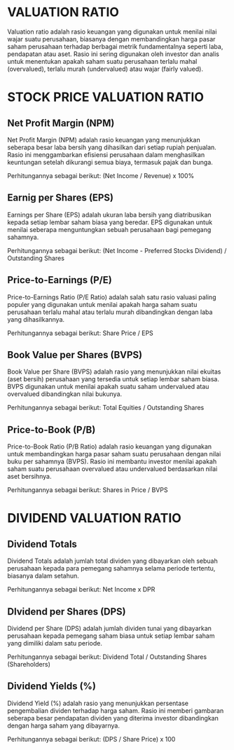# VALUATION RATIO

Valuation ratio adalah rasio keuangan yang digunakan untuk menilai nilai wajar suatu perusahaan, biasanya dengan membandingkan harga pasar saham perusahaan terhadap berbagai metrik fundamentalnya seperti laba, pendapatan atau aset. Rasio ini sering digunakan oleh investor dan analis untuk menentukan apakah saham suatu perusahaan terlalu mahal (overvalued), terlalu murah (undervalued) atau wajar (fairly valued).

# STOCK PRICE VALUATION RATIO

## Net Profit Margin (NPM)

Net Profit Margin (NPM) adalah rasio keuangan yang menunjukkan seberapa besar laba bersih yang dihasilkan dari setiap rupiah penjualan. Rasio ini menggambarkan efisiensi perusahaan dalam menghasilkan keuntungan setelah dikurangi semua biaya, termasuk pajak dan bunga.

Perhitungannya sebagai berikut:
(Net Income / Revenue) x 100%

## Earnig per Shares (EPS)

Earnings per Share (EPS) adalah ukuran laba bersih yang diatribusikan kepada setiap lembar saham biasa yang beredar. EPS digunakan untuk menilai seberapa menguntungkan sebuah perusahaan bagi pemegang sahamnya.

Perhitungannya sebagai berikut:
(Net Income - Preferred Stocks Dividend) / Outstanding Shares

## Price-to-Earnings (P/E)

Price-to-Earnings Ratio (P/E Ratio) adalah salah satu rasio valuasi paling populer yang digunakan untuk menilai apakah harga saham suatu perusahaan terlalu mahal atau terlalu murah dibandingkan dengan laba yang dihasilkannya.

Perhitungannya sebagai berikut:
Share Price / EPS

## Book Value per Shares (BVPS)

Book Value per Share (BVPS) adalah rasio yang menunjukkan nilai ekuitas (aset bersih) perusahaan yang tersedia untuk setiap lembar saham biasa. BVPS digunakan untuk menilai apakah suatu saham undervalued atau overvalued dibandingkan nilai bukunya.

Perhitungannya sebagai berikut:
Total Equities / Outstanding Shares

## Price-to-Book (P/B)

Price-to-Book Ratio (P/B Ratio) adalah rasio keuangan yang digunakan untuk membandingkan harga pasar saham suatu perusahaan dengan nilai buku per sahamnya (BVPS). Rasio ini membantu investor menilai apakah saham suatu perusahaan overvalued atau undervalued berdasarkan nilai aset bersihnya.

Perhitungannya sebagai berikut:
Shares in Price / BVPS

# DIVIDEND VALUATION RATIO

## Dividend Totals

Dividend Totals adalah jumlah total dividen yang dibayarkan oleh sebuah perusahaan kepada para pemegang sahamnya selama periode tertentu, biasanya dalam setahun.

Perhitungannya sebagai berikut:
Net Income x DPR

## DIvidend per Shares (DPS)

Dividend per Share (DPS) adalah jumlah dividen tunai yang dibayarkan perusahaan kepada pemegang saham biasa untuk setiap lembar saham yang dimiliki dalam satu periode.

Perhitungannya sebagai berikut:
Dividend Total / Outstanding Shares (Shareholders)

## Dividend Yields (%)

Dividend Yield (%) adalah rasio yang menunjukkan persentase pengembalian dividen terhadap harga saham. Rasio ini memberi gambaran seberapa besar pendapatan dividen yang diterima investor dibandingkan dengan harga saham yang dibayarnya.

Perhitungannya sebagai berikut:
(DPS / Share Price) x 100